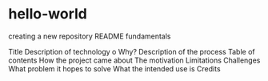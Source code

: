 # hello-world
creating a new repository
README fundamentals

Title
Description of technology
  o Why?
Description of the process
Table of contents
How the project came about
The motivation
Limitations
Challenges
What problem it hopes to solve
What the intended use is
Credits

